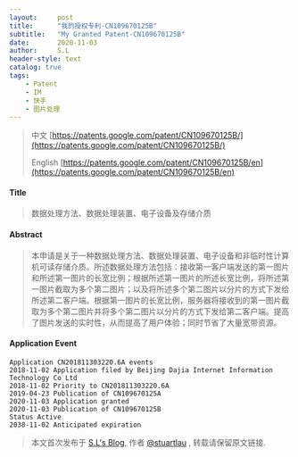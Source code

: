 ```yaml
---
layout:     post
title:      "我的授权专利-CN109670125B"
subtitle:   "My Granted Patent-CN109670125B"
date:       2020-11-03
author:     S.L
header-style: text
catalog: true
tags:
    - Patent
    - IM
    - 快手
    - 图片处理
---
```

> 中文 [https://patents.google.com/patent/CN109670125B/](https://patents.google.com/patent/CN109670125B/)
>
> English [https://patents.google.com/patent/CN109670125B/en](https://patents.google.com/patent/CN109670125B/en)

#### Title
> 数据处理方法、数据处理装置、电子设备及存储介质





#### Abstract
> 本申请是关于一种数据处理方法、数据处理装置、电子设备和非临时性计算机可读存储介质。所述数据处理方法包括：接收第一客户端发送的第一图片和所述第一图片的长宽比例；根据所述第一图片的所述长宽比例，将所述第一图片截取为多个第二图片；以及将所述多个第二图片以分片的方式下发给所述第二客户端。根据第一图片的长宽比例，服务器将接收到的第一图片截取为多个第二图片并将多个第二图片以分片的方式下发给第二客户端。提高了图片发送的实时性，从而提高了用户体验；同时节省了大量宽带资源。





#### Application Event
```
Application CN201811303220.6A events 
2018-11-02 Application filed by Beijing Dajia Internet Information Technology Co Ltd
2018-11-02 Priority to CN201811303220.6A
2019-04-23 Publication of CN109670125A
2020-11-03 Application granted
2020-11-03 Publication of CN109670125B
Status Active
2038-11-02 Anticipated expiration
```
> 本文首次发布于 [S.L's Blog](https://liushuo.me), 作者 [@stuartlau](http://github.com/stuartlau) ,
转载请保留原文链接.
